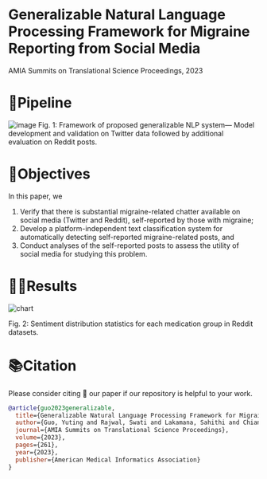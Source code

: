 # Generalizable Natural Language Processing Framework for Migraine Reporting from Social Media
AMIA Summits on Translational Science Proceedings, 2023

# 🎯Pipeline
![image](https://github.com/swati-rajwal/NLP_migraine/assets/145946818/c13dbc4b-e2c2-4f5f-9344-2b6c003c4315)
Fig. 1: Framework of proposed generalizable NLP system— Model development and validation on Twitter data followed by additional evaluation on Reddit posts.

# 🚩Objectives
In this paper, we
1. Verify that there is substantial migraine-related chatter available on social media (Twitter and Reddit), self-reported by those with migraine;
2. Develop a platform-independent text classification system for automatically detecting self-reported migraine-related posts, and
3. Conduct analyses of the self-reported posts to assess the utility of social media for studying this problem.

# 🏃‍♂️Results
![chart](https://github.com/swati-rajwal/NLP_migraine/assets/145946818/805a58ee-ec9c-403e-ab7e-92738cf0277f)

Fig. 2: Sentiment distribution statistics for each medication group in Reddit datasets.

# 📚Citation
Please consider citing 📑 our paper if our repository is helpful to your work.

```bibtex
@article{guo2023generalizable,
  title={Generalizable Natural Language Processing Framework for Migraine Reporting from Social Media},
  author={Guo, Yuting and Rajwal, Swati and Lakamana, Sahithi and Chiang, Chia-Chun and Menell, Paul C and Shahid, Adnan H and Chen, Yi-Chieh and Pharm, D and Chhabra, Nikita and Chao, Wan-Ju and others},
  journal={AMIA Summits on Translational Science Proceedings},
  volume={2023},
  pages={261},
  year={2023},
  publisher={American Medical Informatics Association}
}
```
